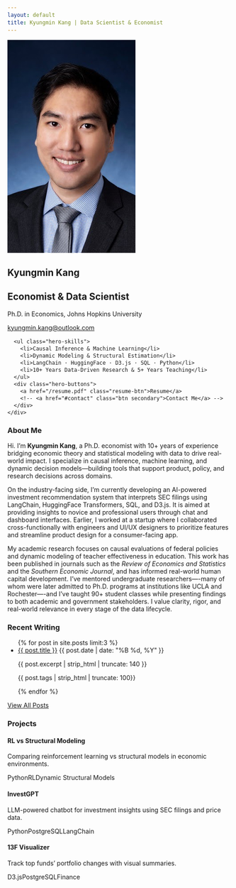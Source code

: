 ```yaml
---
layout: default
title: Kyungmin Kang | Data Scientist & Economist
---
```


<!-- Hero Section -->
<section class="hero">
  <div class="hero-wrapper">
    <div class="hero-left">
      <img src="/assets/img/headshot.jpg" alt="KM Kang Headshot">
    </div>
    <div class="hero-right">
      <h1>Kyungmin Kang</h1>
      <h2>Economist & Data Scientist</h2>
      <p>Ph.D. in Economics, Johns Hopkins University</p>
     <a href="mailto:kyungmin.kang@outlook.com"><i class="fas fa-envelope"></i> kyungmin.kang@outlook.com</a>

      <ul class="hero-skills">
        <li>Causal Inference & Machine Learning</li>
        <li>Dynamic Modeling & Structural Estimation</li>
        <li>LangChain · HuggingFace · D3.js · SQL · Python</li>
        <li>10+ Years Data-Driven Research & 5+ Years Teaching</li>
      </ul>
      <div class="hero-buttons">
        <a href="/resume.pdf" class="resume-btn">Resume</a>
        <!-- <a href="#contact" class="btn secondary">Contact Me</a> -->
      </div>
    </div>
  </div>
</section>




<!-- About Section -->
<section class="about" id="about">
  <h3>About Me</h3>
<p>
Hi. I’m <strong>Kyungmin Kang</strong>, a Ph.D. economist with 10+ years of experience bridging economic theory and statistical modeling with data to drive real-world impact. I specialize in causal inference, machine learning, and dynamic decision models—building tools that support product, policy, and research decisions across domains.
</p>

<p>
On the industry-facing side, I’m currently developing an AI-powered investment recommendation system that interprets SEC filings using LangChain, HuggingFace Transformers, SQL, and D3.js. It is aimed at providing insights to novice and professional users through chat and dashboard interfaces. Earlier, I worked at a startup where I collaborated cross-functionally with engineers and UI/UX designers to prioritize features and streamline product design for a consumer-facing app.
</p>

<p>
My academic research focuses on causal evaluations of federal policies and dynamic modeling of teacher effectiveness in education. This work has been published in journals such as the <em>Review of Economics and Statistics</em> and the <em>Southern Economic Journal</em>, and has informed real-world human capital development. I’ve mentored undergraduate researchers—-many of whom were later admitted to Ph.D. programs at institutions like UCLA and Rochester—-and I’ve taught 90+ student classes while presenting findings to both academic and government stakeholders. I value clarity, rigor, and real-world relevance in every stage of the data lifecycle.
</p>
</section>

<!-- Latest Writing Section -->
<section class="recent-posts">
  <h3>Recent Writing</h3>
  <ul class="post-snippets">
    {% for post in site.posts limit:3 %}
      <li>
        <a href="{{ post.url }}">{{ post.title }}</a>
        <span class="post-date">{{ post.date | date: "%B %d, %Y" }}</span>
        <p>{{ post.excerpt | strip_html | truncate: 140 }}</p>
        <p>{{ post.tags | strip_html | truncate: 100}}</p>
      </li>
    {% endfor %}
  </ul>
  <a href="/blog" class="btn">View All Posts</a>
</section>


<!-- Projects Section -->
<section class="projects" id="projects">
  <h3>Projects</h3>
    <div class="project-card">
      <h4>RL vs Structural Modeling</h4>
      <p>Comparing reinforcement learning vs structural models in economic environments.</p>
      <div class="tags"><span>Python</span><span>RL</span><span>Dynamic Structural Models</span></div>
    </div>  <div class="project-grid">
    <div class="project-card">
      <h4>InvestGPT</h4>
      <p>LLM-powered chatbot for investment insights using SEC filings and price data.</p>
      <div class="tags"><span>Python</span><span>PostgreSQL</span><span>LangChain</span></div>
    </div>
    <div class="project-card">
      <h4>13F Visualizer</h4>
      <p>Track top funds’ portfolio changes with visual summaries.</p>
      <div class="tags"><span>D3.js</span><span>PostgreSQL</span><span>Finance</span></div>
    </div>
  </div>
</section>

<!-- Contact Section -->
<!-- <section class="contact" id="contact">
  <h3>Contact</h3>
  <p>If you're working at the intersection of AI, economics, and data — I'd love to connect.</p>
  <p>Email: <a href="mailto:kyungmin.kang@outlook.com">kyungmin.kang@outlook.com</a></p>
  <div class="socials">
    <a href="https://github.com/kyungmin-kang">GitHub</a> |
    <a href="https://linkedin.com/in/kmkang">LinkedIn</a>
  </div>
</section> -->

<link rel="stylesheet" href="/assets/css/style.css">
